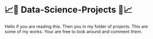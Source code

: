 # 📈🚀 Data-Science-Projects 🚀📈
Hello if you are reading this.
Then you in my folder of projects.
This are some of my works. 
Your are free to look around and comment them.

